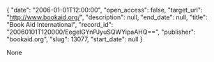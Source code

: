 {
  "date": "2006-01-01T12:00:00", 
  "open_access": false, 
  "target_url": "http://www.bookaid.org/", 
  "description": null, 
  "end_date": null, 
  "title": "Book Aid International", 
  "record_id": "20060101T120000/EegelGYnPJyuSQWYipaAHQ==", 
  "publisher": "bookaid.org", 
  "slug": 13077, 
  "start_date": null
}

None